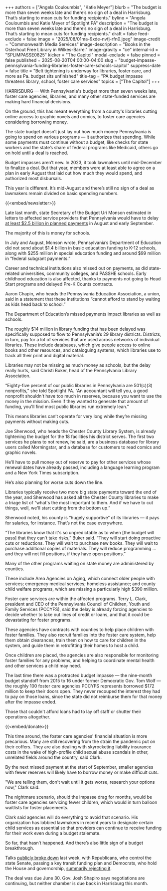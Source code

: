 +++
authors = ["Angela Couloumbis", "Katie Meyer"]
blurb = "The budget is more than seven weeks late and there’s no sign of a deal in Harrisburg. That’s starting to mean cuts for funding recipients."
byline = "Angela Couloumbis and Katie Meyer of Spotlight PA"
description = "The budget is more than seven weeks late and there’s no sign of a deal in Harrisburg. That’s starting to mean cuts for funding recipients."
draft = false
feed-exclude = false
image = "2025/08/01ma-9xde-nvfj-rfn0.jpeg"
image-credit = "Commonwealth Media Services"
image-description = "Books in the Osterhout Free Library in Wilkes-Barre."
image-gravity = "ce"
internal-id = "SPLIMPASSE0825"
kicker = "The Capitol"
modal-exclude = false
pinned = false
published = 2025-08-20T04:00:00-04:00
slug = "budget-impasse-pennsylvania-funding-libraries-foster-care-schools-capitol"
suppress-date = false
title = "Belt tightening is underway for libraries, foster care, and more as Pa. budget sits unfinished"
title-tag = "PA budget impasse threatens library, school, foster care services"
topics = ["The Capitol"]
+++

HARRISBURG — With Pennsylvania&#39;s budget more than seven weeks late, foster care agencies, libraries, and many other state-funded services are making hard financial decisions.

On the ground, this has meant everything from a county&#39;s libraries cutting online access to graphic novels and comics, to foster care agencies considering borrowing money.

The state budget doesn’t just lay out how much money Pennsylvania is going to spend on various programs — it authorizes that spending. While some payments must continue without a budget, like checks for state workers and the state’s share of federal programs like Medicaid, others go on hold until a deal is reached.

Budget impasses aren’t new. In 2023, it took lawmakers until mid-December to finalize a deal. But that year, members were at least able to agree on a plan in early August that laid out how much they would spend, and authorized most disbursals.

This year is different. It’s mid-August and there’s still no sign of a deal as lawmakers remain divided on basic spending numbers.

{{<embed/newsletter>}}

Late last month, state Secretary of the Budget Uri Monson estimated in letters to affected service providers that Pennsylvania would have to delay <a href="https://www.spotlightpa.org/news/2025/07/pennsylvania-state-budget-impasse-education-funding-delays-capitol/">at least $2.5 billion in planned payments</a> in August and early September.

The majority of this is money for schools.

In July and August, Monson wrote, Pennsylvania’s Department of Education did not send about $1.4 billion in basic education funding to K-12 schools, along with $255 million in special education funding and around $99 million in “federal subgrant payments.”

Career and technical institutions also missed out on payments, as did state-related universities, community colleges, and PASSHE schools. Early childhood education is also affected, thanks to payments not going to Head Start programs and delayed Pre-K Counts contracts.

Aaron Chapin, who heads the Pennsylvania Education Association, a union, said in a statement that these institutions “cannot afford to stand by waiting as kids head back to school.”

The Department of Education’s missed payments impact libraries as well as schools.

The roughly $14 million in library funding that has been delayed was specifically supposed to flow to Pennsylvania’s 29 library districts. Districts, in turn, pay for a lot of services that are used across networks of individual libraries. These include databases, which give people access to online books and other resources, and cataloguing systems, which libraries use to track all their print and digital material.

Libraries may not be missing as much money as schools, but the delay really hurts, said Christi Buker, head of the Pennsylvania Library Association.

“Eighty-five percent of our public libraries in Pennsylvania are 501(c)(3) nonprofits,” she told Spotlight PA. “An accountant will tell you, a good nonprofit shouldn&#39;t have too much in reserves, because you want to use the money in the mission. Even if they wanted to generate that amount of funding, you&#39;ll find most public libraries run extremely lean.”

This means libraries can’t operate for very long while they’re missing payments without making cuts.

Joe Sherwood, who heads the Chester County Library System, is already tightening the budget for the 18 facilities his district serves. The first two services he plans to not renew, he said, are a business database for library users called Morningstar, and a database for customers to read comics and graphic novels.

He’ll have to pull money out of reserve to pay for other services whose renewal dates have already passed, including a language learning program and a New York Times subscription.

He’s also planning for worse cuts down the line.

Libraries typically receive two more big state payments toward the end of the year, and Sherwood has asked all the Chester County libraries to make a triage list of “what&#39;s the most important to them. And if we have to cut things, well, we&#39;ll start cutting from the bottom up.”

Sherwood noted, his county is “hugely supportive” of its libraries — it pays for salaries, for instance. That’s not the case everywhere.

“The libraries know that it&#39;s so unpredictable as to when \[the budget will pass\] that they can&#39;t take risks,” Buker said. “They will start doing proactive cuts or reductions. They will wait to purchase new books. They will wait to purchase additional copies of materials. They will reduce programming … and they will not fill positions, if they have open positions.”

Many of the other programs waiting on state money are administered by counties.

These include Area Agencies on Aging, which connect older people with services; emergency medical services; homeless assistance; and county child welfare programs, which are missing a particularly high $390 million.

Foster care services are within the affected programs. Terry L. Clark, president and CEO of the Pennsylvania Council of Children, Youth and Family Services (PCCYFS), said the delay is already forcing agencies to decide whether to take out lines of credit or loans, and that it could be devastating for foster programs.

These agencies have contracts with counties to help place children with foster families. They also recruit families into the foster care system, help them obtain clearances, train them on how to care for children in the system, and guide them in retrofitting their homes to host a child.

Once children are placed, the agencies are also responsible for monitoring foster families for any problems, and helping to coordinate mental health and other services a child may need.

The last time there was a protracted budget impasse — the nine-month budget standoff from 2015 to 16 under former Democratic Gov. Tom Wolf — the roughly 100 foster care agencies PCCYFS represents borrowed $172 million to keep their doors open. They never recouped the interest they had to pay on those loans, since the state did not reimburse them for that money after the impasse ended.

Those that couldn&#39;t afford loans had to lay off staff or shutter their operations altogether.

{{<embed/donate>}}

This time around, the foster care agencies&#39; financial situation is more precarious. Many are still recovering from the strain the pandemic put on their coffers. They are also dealing with skyrocketing liability insurance costs in the wake of high-profile child sexual abuse scandals in other, unrelated fields around the country, said Clark.

By the next missed payment at the start of September, smaller agencies with fewer reserves will likely have to borrow money or make difficult cuts.

&#34;We are telling them, don&#39;t wait until it gets worse, research your options now,&#34; Clark said.

The nightmare scenario, should the impasse drag for months, would be foster care agencies servicing fewer children, which would in turn balloon waitlists for foster placements.

Clark said agencies will do everything to avoid that scenario. His organization has lobbied lawmakers in recent years to designate certain child services as essential so that providers can continue to receive funding for their work even during a budget stalemate.

So far, that hasn’t happened. And there’s also little sign of a budget breakthrough.

Talks <a href="https://www.spotlightpa.org/news/2025/08/public-transit-pennsylvania-budget-senate-pittman-shapiro-capitol/">publicly broke down</a> last week, with Republicans, who control the state Senate, passing a key transit funding plan and Democrats, who hold the House and governorship, <a href="https://www.spotlightpa.org/news/2025/08/pennsylvania-budget-impasse-septa-transit-funding-joe-pittman-state-senate-capitol/">summarily rejecting it</a>.

The deal was due June 30. Gov. Josh Shapiro says negotiations are continuing, but neither chamber is due back in Harrisburg this month.

